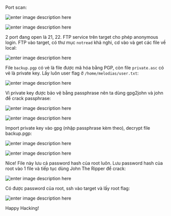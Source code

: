 ﻿Port scan:

![enter image description here](https://imgur.com/R8AETDF.png)

![enter image description here](https://imgur.com/4MypHOa.png)

2 port đang open là 21, 22. FTP service trên target cho phép anonymous login.
FTP vào target, có thư mục `notread` khả nghi, cd vào và get các file về local:

![enter image description here](https://imgur.com/tikhqPC.png)

File `backup.pgp` có vẻ là file được mã hóa bằng PGP, còn file `private.asc` có vẻ là private key.
Lấy luôn user flag ở `/home/melodias/user.txt`:

![enter image description here](https://imgur.com/WVN1akF.png)

Vì private key được bảo vệ bằng passphrase nên ta dùng gpg2john và john để crack passphrase:

![enter image description here](https://imgur.com/kyjKXdN.png)

![enter image description here](https://imgur.com/2PraCg6.png)

Import private key vào gpg (nhập passphrase kèm theo), decrypt file backup.pgp:

![enter image description here](https://imgur.com/zc5Plwq.png)

![enter image description here](https://imgur.com/ReRVhHd.png)

Nice! File này lưu cả password hash của root luôn. Lưu password hash của root vào 1 file và tiếp tục dùng John The Ripper để crack:

![enter image description here](https://imgur.com/LIdY3wt.png)

Có được password của root, ssh vào target và lấy root flag:

![enter image description here](https://imgur.com/ZMUaEGl.png)

Happy Hacking!
